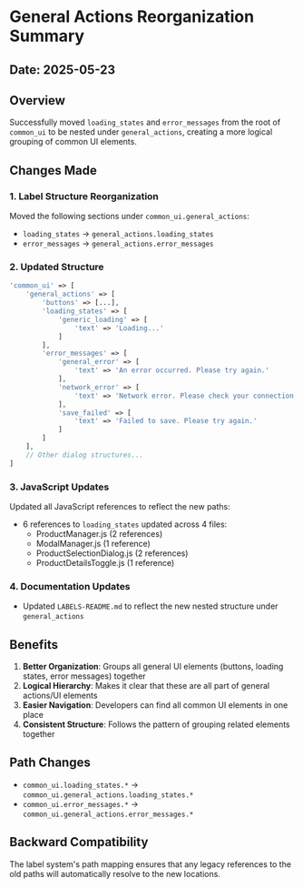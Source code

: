 # General Actions Reorganization Summary

## Date: 2025-05-23

## Overview
Successfully moved `loading_states` and `error_messages` from the root of `common_ui` to be nested under `general_actions`, creating a more logical grouping of common UI elements.

## Changes Made

### 1. Label Structure Reorganization
Moved the following sections under `common_ui.general_actions`:
- `loading_states` → `general_actions.loading_states`
- `error_messages` → `general_actions.error_messages`

### 2. Updated Structure
```php
'common_ui' => [
    'general_actions' => [
        'buttons' => [...],
        'loading_states' => [
            'generic_loading' => [
                'text' => 'Loading...'
            ]
        ],
        'error_messages' => [
            'general_error' => [
                'text' => 'An error occurred. Please try again.'
            ],
            'network_error' => [
                'text' => 'Network error. Please check your connection.'
            ],
            'save_failed' => [
                'text' => 'Failed to save. Please try again.'
            ]
        ]
    ],
    // Other dialog structures...
]
```

### 3. JavaScript Updates
Updated all JavaScript references to reflect the new paths:
- 6 references to `loading_states` updated across 4 files:
  - ProductManager.js (2 references)
  - ModalManager.js (1 reference)
  - ProductSelectionDialog.js (2 references)
  - ProductDetailsToggle.js (1 reference)

### 4. Documentation Updates
- Updated `LABELS-README.md` to reflect the new nested structure under `general_actions`

## Benefits
1. **Better Organization**: Groups all general UI elements (buttons, loading states, error messages) together
2. **Logical Hierarchy**: Makes it clear that these are all part of general actions/UI elements
3. **Easier Navigation**: Developers can find all common UI elements in one place
4. **Consistent Structure**: Follows the pattern of grouping related elements together

## Path Changes
- `common_ui.loading_states.*` → `common_ui.general_actions.loading_states.*`
- `common_ui.error_messages.*` → `common_ui.general_actions.error_messages.*`

## Backward Compatibility
The label system's path mapping ensures that any legacy references to the old paths will automatically resolve to the new locations.